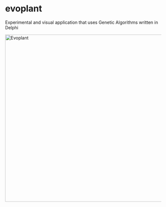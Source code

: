 # evoplant
Experimental and visual application that uses Genetic Algorithms written in Delphi

<a href="http://www.youtube.com/watch?feature=player_embedded&v=Pe2fdHkpR7M
" target="_blank"><img src="http://img.youtube.com/vi/Pe2fdHkpR7M/0.jpg" 
alt="Evoplant" width="720" height="540"/></a>

